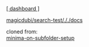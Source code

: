 [[ dashboard ]](https://github.com/dashboard)

[magicdubi/search-test/././docs](https://github.com/magicdubi/search-test/tree/master/docs)



cloned from:  
[minima-on-subfolder-setup](https://github.com/nxyslp/minima-on-subfolder-setup)  
